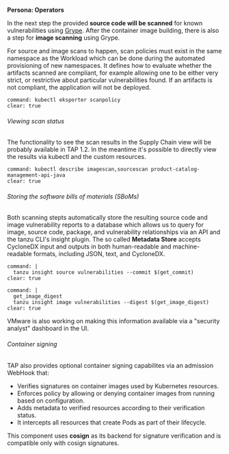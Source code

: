 **Persona: Operators**

In the next step the provided **source code will be scanned** for known vulnerabilities using [Grype](https://github.com/anchore/grype). After the container image building, there is also a step for **image scanning** using Grype.

For source and image scans to happen, scan policies must exist in the same namespace as the Workload which can be done during the automated provisioning of new namespaces. It defines how to evaluate whether the artifacts scanned are compliant, for example allowing one to be either very strict, or restrictive about particular vulnerabilities found. 
If an artifacts is not compliant, the application will not be deployed.
```terminal:execute
command: kubectl eksporter scanpolicy
clear: true
```

###### Viewing scan status
The functionality to see the scan results in the Supply Chain view will be probably available in TAP 1.2.
In the meantime it's possible to directly view the results via kubectl and the custom resources.
```terminal:execute
command: kubectl describe imagescan,sourcescan product-catalog-management-api-java
clear: true
```

###### Storing the software bills of materials (SBoMs)
Both scanning stepts automatically store the resulting source code and image vulnerability reports to a database which allows us to query for image, source code, package, and vulnerability relationships via an API and the tanzu CLI's insight plugin. The so called **Metadata Store** accepts CycloneDX input and outputs in both human-readable and machine-readable formats, including JSON, text, and CycloneDX.

```terminal:execute
command: |
  tanzu insight source vulnerabilities --commit $(get_commit)
clear: true
```
```terminal:execute
command: |
  get_image_digest
  tanzu insight image vulnerabilities --digest $(get_image_digest)
clear: true
```
VMware is also working on making this information available via a "security analyst" dashboard in the UI.

###### Container signing

TAP also provides optional container signing capabilites via an admission WebHook that:
- Verifies signatures on container images used by Kubernetes resources.
- Enforces policy by allowing or denying container images from running based on configuration.
- Adds metadata to verified resources according to their verification status.
- It intercepts all resources that create Pods as part of their lifecycle.

This component uses **cosign** as its backend for signature verification and is compatible only with cosign signatures. 

